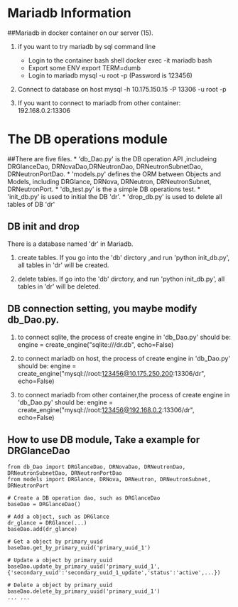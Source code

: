 # Mariadb Information
##Mariadb in docker container on our server (15).
1. if you want to try mariadb by sql command line
    * Login to the container bash shell
          docker exec -it mariadb bash
    *  Export some ENV
         export TERM=dumb
    *  Login to mariadb
          mysql -u root -p
         (Password is 123456)

2.  Connect to database on host
    mysql -h 10.175.150.15 -P 13306 -u root -p

3.  If you want to connect to mariadb from other container:
    192.168.0.2:13306

# The DB operations module
##There are five files.
    * 'db_Dao.py' is the DB operation API ,includeing DRGlanceDao, DRNovaDao,DRNeutronDao, DRNeutronSubnetDao, DRNeutronPortDao.
    * 'models.py' defines the ORM between Objects and Models, including DRGlance, DRNova, DRNeutron, DRNeutronSubnet, DRNeutronPort.
    * 'db_test.py' is the a simple DB operations test.
    * 'init_db.py' is used to initial the DB 'dr'.
    * 'drop_db.py' is used to delete all tables of DB 'dr' 

## DB init and drop 
There is a database named 'dr' in Mariadb.

1. create tables. If you go into the 'db' dirctory ,and run 'python init_db.py', all tables in 'dr' will be created.

2. delete tables. If go into the 'db' dirctory, and run 'python init_db.py', all tables in 'dr' will be deleted.

## DB connection setting, you maybe modify db_Dao.py.

1. to connect sqlite, the process of create engine in 'db_Dao.py' should be:
   engine = create_engine("sqlite:///dr.db", echo=False)

2. to connect mariadb on host, the process of create engine in 'db_Dao.py' should be:
   engine = create_engine("mysql://root:123456@10.175.250.200:13306/dr", echo=False) 

3. to connect mariadb from other container,the process of create engine in 'db_Dao.py' should be:
   engine = create_engine("mysql://root:123456@192.168.0.2:13306/dr", echo=False) 

## How to use DB module, Take a example for DRGlanceDao

```
from db_Dao import DRGlanceDao, DRNovaDao, DRNeutronDao, DRNeutronSubnetDao, DRNeutronPortDao
from models import DRGlance, DRNova, DRNeutron, DRNeutronSubnet, DRNeutronPort

# Create a DB operation dao, such as DRGlanceDao
baseDao = DRGlanceDao() 

# Add a object, such as DRGlance
dr_glance = DRGlance(...)
baseDao.add(dr_glance)

# Get a object by primary_uuid
baseDao.get_by_primary_uuid('primary_uuid_1')

# Update a object by primary_uuid
baseDao.update_by_primary_uuid('primary_uuid_1',{'secondary_uuid':'secondary_uuid_1_update','status':'active',...})

# Delete a object by primary_uuid
baseDao.delete_by_primary_uuid('primary_uuid_1')
... ...

```
